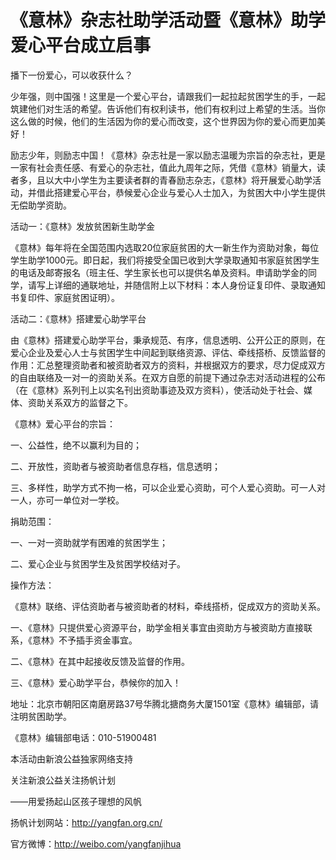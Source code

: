 # 《意林》杂志社助学活动暨《意林》助学爱心平台成立启事

播下一份爱心，可以收获什么？

少年强，则中国强！这里是一个爱心平台，请跟我们一起拉起贫困学生的手，一起筑建他们对生活的希望。告诉他们有权利读书，他们有权利过上希望的生活。当你这么做的时候，他们的生活因为你的爱心而改变，这个世界因为你的爱心而更加美好！

励志少年，则励志中国！《意林》杂志社是一家以励志温暖为宗旨的杂志社，更是一家有社会责任感、有爱心的杂志社，值此九周年之际，凭借《意林》销量大，读者多，且以大中小学生为主要读者群的青春励志杂志，《意林》将开展爱心助学活动，并借此搭建爱心平台，恭候爱心企业与爱心人士加入，为贫困大中小学生提供无偿助学资助。

活动一：《意林》发放贫困新生助学金

《意林》每年将在全国范围内选取20位家庭贫困的大一新生作为资助对象，每位学生助学1000元。即日起，我们将接受全国已收到大学录取通知书家庭贫困学生的电话及邮寄报名（班主任、学生家长也可以提供名单及资料。申请助学金的同学，请写上详细的通联地址，并随信附上以下材料：本人身份证复印件、录取通知书复印件、家庭贫困证明）。

活动二：《意林》搭建爱心助学平台

由《意林》搭建爱心助学平台，秉承规范、有序，信息透明、公开公正的原则，在爱心企业及爱心人士与贫困学生中间起到联络资源、评估、牵线搭桥、反馈监督的作用：汇总整理资助者和被资助者双方的资料，并根据双方的要求，尽力促成双方的自由联络及一对一的资助关系。在双方自愿的前提下通过杂志对活动进程的公布（在《意林》系列刊上以实名刊出资助事迹及双方资料），使活动处于社会、媒体、资助关系双方的监督之下。

《意林》爱心平台的宗旨：

一、公益性，绝不以赢利为目的；

二、开放性，资助者与被资助者信息存档，信息透明；

三、多样性，助学方式不拘一格，可以企业爱心资助，可个人爱心资助。可一人对一人，亦可一单位对一学校。

捐助范围：

一、一对一资助就学有困难的贫困学生；

二、爱心企业与贫困学生及贫困学校结对子。

操作方法：

《意林》联络、评估资助者与被资助者的材料，牵线搭桥，促成双方的资助关系。

一、《意林》只提供爱心资源平台，助学金相关事宜由资助方与被资助方直接联系，《意林》不予插手资金事宜。

二、《意林》在其中起接收反馈及监督的作用。

三、《意林》爱心助学平台，恭候你的加入！

地址：北京市朝阳区南磨房路37号华腾北搪商务大厦1501室《意林》编辑部，请注明贫困助学。

《意林》编辑部电话：010-51900481

本活动由新浪公益独家网络支持

关注新浪公益关注扬帆计划

——用爱扬起山区孩子理想的风帆

扬帆计划网站：http://yangfan.org.cn/

官方微博：http://weibo.com/yangfanjihua